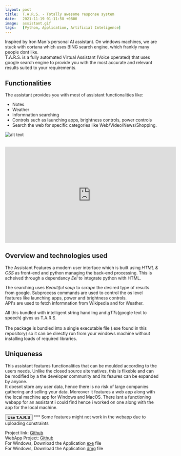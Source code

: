 ```yaml
---
layout: post
title:  T.A.R.S. - Totally awesome response system
date:   2021-11-19 01:11:58 +0800
image:  assistant.gif
tags:   [Python, Application, Artificial Inteligence]
---
```

Inspired by Iron Man's personal AI assistant.
On windows machines, we are stuck with cortana which uses BING search engine, which frankly many people dont like.<br>
T.A.R.S. is a fully automated Virtual Assistant (Voice operated) that uses google search engine to provide you with the most accurate and relevant results suited to your requirements.<br>


## Functionalities 
The assistant provides you with most of assistant functionalities like: 
* Notes
* Weather
* Informnation searching
* Controls such as launching apps, brightness controls, power controls
* Search the web for specific categories like Web/Video/News/Shopping.<br>

![alt text]({{site.baseurl}}/img/flow.png)

<br>
<iframe width="560" height="315" src="https://www.youtube.com/embed/mYbOPJcwrPQ" title="YouTube video player" frameborder="0" allow="accelerometer; autoplay; clipboard-write; encrypted-media; gyroscope; picture-in-picture" allowfullscreen></iframe>

## Overview and technologies used
The Assistant Features a modern user interface which is built using *HTML & CSS* as front-end and python managing the back-end processing. This is acheived through a dependancy *Eel* to integrate python with HTML.<br>

The searching uses *Beautiful soup* to *scrape* the desired type of results from google. Subprocess commands are used to control the os level features like launching apps, power and brightness controls.<br>
API's are used to fetch informnation from Wikipedia and for Weather.
<br>

All this bundled with intelligent string handling and *gTTs*(google text to speech) gives us T.A.R.S.<br>
<br>
The package is bundled into a single executable file (.exe found in this repository) so it can be directly run from your windows machine without installing loads of required libraries.

## Uniqueness
This assistant features functionalities that can be moulded according to the users needs. Unlike the closed source alternatives, this is flixeble and can be modified by a the developer community and its feaures can be expanded by anyone.<br> It doesnt store any user data, hence there is no risk of large companies gathering and selling your data. Moreover it features a web app along with the local machine app for Windows and MacOS. There isnt a functioning webapp for an assistant i could find hence i worked on one along with the app for the local machine. <br>

<button class="button3" style="vertical-align:middle" onclick="location.href='https://anubhavs.pythonanywhere.com/';"> <span><b>Use T.A.R.S</b></span></button>
*** Some features might not work in the webapp due to uploading constraints <br>

Project link: <a href="https://github.com/sharma-anubhav/T.A.R.S.">Github</a><br>
WebApp Project: <a href="https://github.com/sharma-anubhav/DS3">Github</a>
<br>
For Windows, Download the Application <a href="https://github.com/sharma-anubhav/T.A.R.S./raw/master/V-1.0/Jarvis.exe">exe</a> file<br>
For Windows, Download the Application <a href="https://github.com/sharma-anubhav/DS3">dmg</a> file

